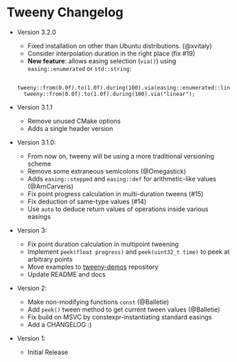 # Tweeny Changelog
- Version 3.2.0
  -  Fixed installation on other than Ubuntu distributions. (@xvitaly)
  -  Consider interpolation duration in the right place (fix #19)
  -  **New feature**: allows easing selection (`via()`) using `easing::enumerated` or `std::string`:
  ```
    tweeny::from(0.0f).to(1.0f).during(100).via(easing::enumerated::linear);
    tweeny::from(0.0f).to(1.0f).during(100).via("linear");
  ```

- Version 3.1.1
  - Remove unused CMake options
  - Adds a single header version

- Version 3.1.0:
  - From now on, tweeny will be using a more traditional versioning scheme
  - Remove some extraneous semicolons (@Omegastick)
  - Adds `easing::stepped` and `easing::def` for arithmetic-like values (@ArnCarveris)
  - Fix point progress calculation in multi-duration tweens (#15)
  - Fix deduction of same-type values (#14)
  - Use `auto` to deduce return values of operations inside various easings

- Version 3:
  - Fix point duration calculation in multipoint tweening 
  - Implement `peek(float progress)` and `peek(uint32_t time)` to peek
    at arbitrary points
  - Move examples to [tweeny-demos](http://github.com/mobius3/tweeny-demos) repository
  - Update README and docs

- Version 2:
  - Make non-modifying functions `const` (@Balletie)
  - Add `peek()` tween method to get current tween values (@Balletie)
  - Fix build on MSVC by constexpr-instantiating standard easings
  - Add a CHANGELOG :)

- Version 1:
  - Initial Release
